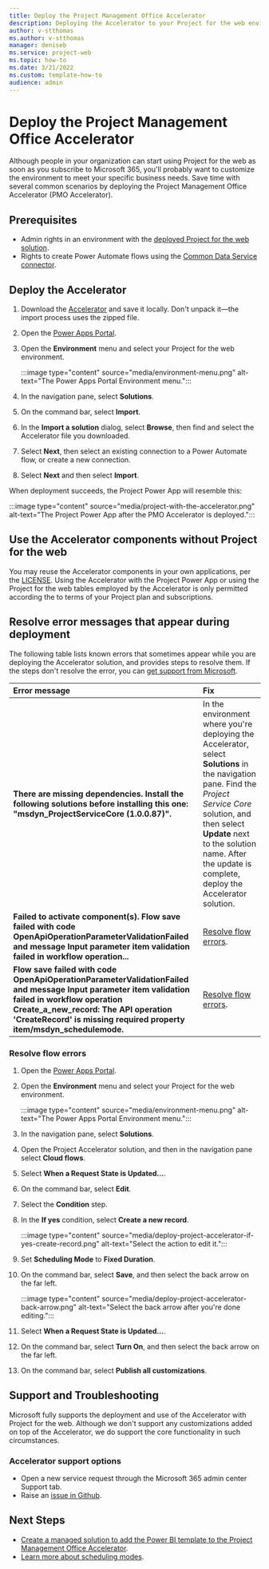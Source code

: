 ```yaml
---
title: Deploy the Project Management Office Accelerator
description: Deploying the Accelerator to your Project for the web environment adds improved project management scenarios such as Project Requests, Changes, and Status.   
author: v-stthomas
ms.author: v-stthomas
manager: deniseb
ms.service: project-web
ms.topic: how-to
ms.date: 3/21/2022
ms.custom: template-how-to
audience: admin
---
```


# Deploy the Project Management Office Accelerator

Although people in your organization can start using Project for the web as soon as you subscribe to Microsoft 365, you'll probably want to customize the environment to meet your specific business needs. Save time with several common scenarios by deploying the Project Management Office Accelerator (PMO Accelerator).

## Prerequisites

- Admin rights in an environment with the [deployed Project for the web solution](/project-for-the-web/deploying-project).
- Rights to create Power Automate flows using the [Common Data Service connector](/connectors/commondataserviceforapps/).

## Deploy the Accelerator

1. Download the [Accelerator](/OfficeDev/Project-Accelerator/blob/main/README#heres-the-latest-version-of-the-accelerator) and save it locally. Don't unpack it&mdash;the import process uses the zipped file.
1. Open the [Power Apps Portal](https://make.powerapps.com).
1. Open the **Environment** menu and select your Project for the web environment.

    :::image type="content" source="media/environment-menu.png" alt-text="The Power Apps Portal Environment menu.":::

1. In the navigation pane, select **Solutions**.
1. On the command bar, select **Import**.
1. In the **Import a solution** dialog, select **Browse**, then find and select the Accelerator file you downloaded.
1. Select **Next**, then select an existing connection to a Power Automate flow, or create a new connection.
1. Select **Next** and then select **Import**.

When deployment succeeds, the Project Power App will resemble this:

:::image type="content" source="media/project-with-the-accelerator.png" alt-text="The Project Power App after the PMO Accelerator is deployed.":::

## Use the Accelerator components without Project for the web

You may reuse the Accelerator components in your own applications, per the [LICENSE](/OfficeDev/Project-Accelerator/blob/main/LICENSE). Using the Accelerator with the Project Power App or using the Project for the web tables employed by the Accelerator is only permitted according the to terms of your Project plan and subscriptions.

## Resolve error messages that appear during deployment

The following table lists known errors that sometimes appear while you are deploying the Accelerator solution, and provides steps to resolve them. If the steps don't resolve the error, you can [get support from Microsoft](#accelerator-support-options).

| Error message | Fix |
| :-- | :-- |
| **There are missing dependencies. Install the following solutions before installing this one: "msdyn_ProjectServiceCore (1.0.0.87)".** | In the environment where you're deploying the Accelerator, select **Solutions** in the navigation pane. Find the *Project Service Core* solution, and then select **Update** next to the solution name. After the update is complete, deploy the Accelerator solution. |
| **Failed to activate component(s). Flow save failed with code OpenApiOperationParameterValidationFailed and message Input parameter item validation failed in workflow operation...** | [Resolve flow errors](#resolve-flow-errors). |
| **Flow save failed with code OpenApiOperationParameterValidationFailed and message Input parameter item validation failed in workflow operation Create_a_new_record: The API operation 'CreateRecord' is missing required property item/msdyn_schedulemode.** | [Resolve flow errors](#resolve-flow-errors). |

### Resolve flow errors

1. Open the [Power Apps Portal](https://make.powerapps.com).
1. Open the **Environment** menu and select your Project for the web environment.

    :::image type="content" source="media/environment-menu.png" alt-text="The Power Apps Portal Environment menu.":::

1. In the navigation pane, select **Solutions**.
1. Open the Project Accelerator solution, and then in the navigation pane select **Cloud flows**.
1. Select **When a Request State is Updated...**.
1. On the command bar, select **Edit**.
1. Select the **Condition** step.
1. In the **If yes** condition, select **Create a new record**.

    :::image type="content" source="media/deploy-project-accelerator-if-yes-create-record.png" alt-text="Select the action to edit it.":::

1. Set **Scheduling Mode** to **Fixed Duration**.
1. On the command bar, select **Save**, and then select the back arrow on the far left.

    :::image type="content" source="media/deploy-project-accelerator-back-arrow.png" alt-text="Select the back arrow after you're done editing.":::

1. Select **When a Request State is Updated...**.
1. On the command bar, select **Turn On**, and then select the back arrow on the far left.
1. On the command bar, select **Publish all customizations**.

## Support and Troubleshooting

Microsoft fully supports the deployment and use of the Accelerator with Project for the web. Although we don't support any customizations added on top of the Accelerator, we do support the core functionality in such circumstances.

### Accelerator support options

- Open a new service request through the Microsoft 365 admin center Support tab.
- Raise an [issue in Github](https://github.com/OfficeDev/Project-Accelerator/issues).

## Next Steps

- [Create a managed solution to add the Power BI template to the Project Management Office Accelerator](deploy-power-bi-template-project-for-web-accelerator.md).
- [Learn more about scheduling modes](https://techcommunity.microsoft.com/t5/project-support-blog/schedule-modes-and-task-and-resource-usage-in-project-for-the/ba-p/2656738).
